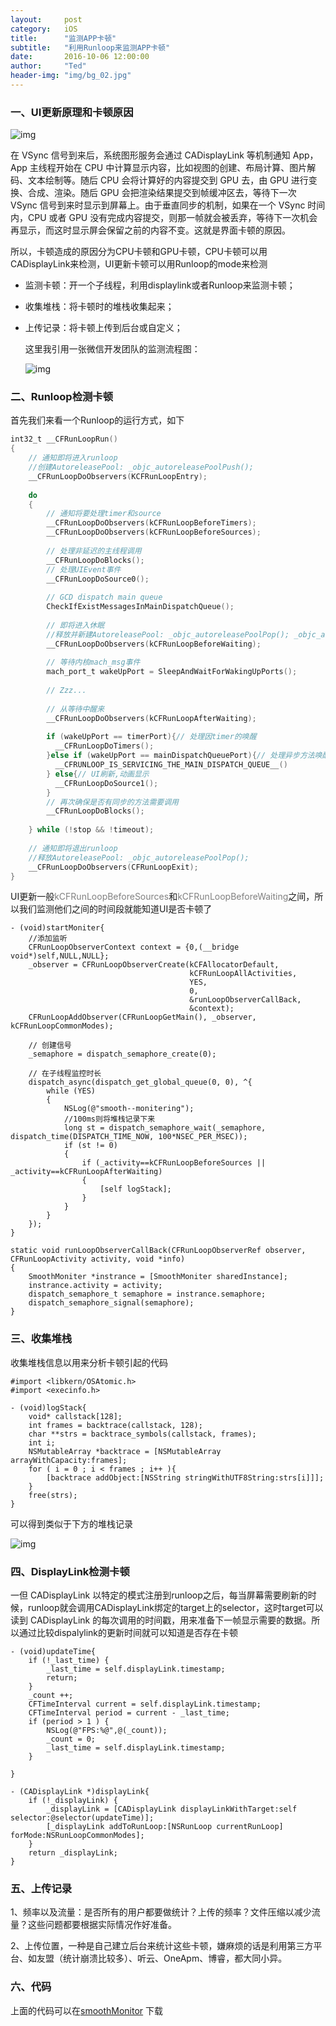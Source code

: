 ```yaml
---
layout:     post
category:   iOS
title:      "监测APP卡顿"
subtitle:   "利用Runloop来监测APP卡顿"
date:       2016-10-06 12:00:00
author:     "Ted"
header-img: "img/bg_02.jpg"
---
```


### 一、UI更新原理和卡顿原因

![img](/img/Smooth/smooth_03.png)

在 VSync 信号到来后，系统图形服务会通过 CADisplayLink 等机制通知 App，App 主线程开始在 CPU 中计算显示内容，比如视图的创建、布局计算、图片解码、文本绘制等。随后 CPU 会将计算好的内容提交到 GPU 去，由 GPU 进行变换、合成、渲染。随后 GPU 会把渲染结果提交到帧缓冲区去，等待下一次 VSync 信号到来时显示到屏幕上。由于垂直同步的机制，如果在一个 VSync 时间内，CPU 或者 GPU 没有完成内容提交，则那一帧就会被丢弃，等待下一次机会再显示，而这时显示屏会保留之前的内容不变。这就是界面卡顿的原因。

所以，卡顿造成的原因分为CPU卡顿和GPU卡顿，CPU卡顿可以用CADisplayLink来检测，UI更新卡顿可以用Runloop的mode来检测

- 监测卡顿：开一个子线程，利用displaylink或者Runloop来监测卡顿；

- 收集堆栈：将卡顿时的堆栈收集起来；

- 上传记录：将卡顿上传到后台或自定义；

  这里我引用一张微信开发团队的监测流程图：

  ![img](/img/Smooth/smooth_01.png)

### 二、Runloop检测卡顿

首先我们来看一个Runloop的运行方式，如下

```objective-c
int32_t __CFRunLoopRun()
{
    // 通知即将进入runloop
  	//创建AutoreleasePool: _objc_autoreleasePoolPush();
    __CFRunLoopDoObservers(KCFRunLoopEntry);
    
    do
    {
        // 通知将要处理timer和source
        __CFRunLoopDoObservers(kCFRunLoopBeforeTimers);
        __CFRunLoopDoObservers(kCFRunLoopBeforeSources);
        
        // 处理非延迟的主线程调用
        __CFRunLoopDoBlocks();
        // 处理UIEvent事件
        __CFRunLoopDoSource0();
        
        // GCD dispatch main queue
        CheckIfExistMessagesInMainDispatchQueue();
        
        // 即将进入休眠
      	//释放并新建AutoreleasePool: _objc_autoreleasePoolPop(); _objc_autoreleasePoolPush();
        __CFRunLoopDoObservers(kCFRunLoopBeforeWaiting);
        
        // 等待内核mach_msg事件
        mach_port_t wakeUpPort = SleepAndWaitForWakingUpPorts();
        
        // Zzz...
        
        // 从等待中醒来
        __CFRunLoopDoObservers(kCFRunLoopAfterWaiting);
                
        if (wakeUpPort == timerPort){// 处理因timer的唤醒
          __CFRunLoopDoTimers();
        }else if (wakeUpPort == mainDispatchQueuePort){// 处理异步方法唤醒,如dispatch_async
          __CFRUNLOOP_IS_SERVICING_THE_MAIN_DISPATCH_QUEUE__()
        } else{// UI刷新,动画显示
          __CFRunLoopDoSource1();
        }   
        // 再次确保是否有同步的方法需要调用
        __CFRunLoopDoBlocks();
        
    } while (!stop && !timeout);
    
    // 通知即将退出runloop
  	//释放AutoreleasePool: _objc_autoreleasePoolPop();
    __CFRunLoopDoObservers(CFRunLoopExit);
}
```

UI更新一般<font color="gray">kCFRunLoopBeforeSources</font>和<font color="gray">kCFRunLoopBeforeWaiting</font>之间，所以我们监测他们之间的时间段就能知道UI是否卡顿了

````
- (void)startMoniter{
	//添加监听
    CFRunLoopObserverContext context = {0,(__bridge void*)self,NULL,NULL};
    _observer = CFRunLoopObserverCreate(kCFAllocatorDefault,
                                        kCFRunLoopAllActivities,
                                        YES,
                                        0,
                                        &runLoopObserverCallBack,
                                        &context);
    CFRunLoopAddObserver(CFRunLoopGetMain(), _observer, kCFRunLoopCommonModes);
    
    // 创建信号
    _semaphore = dispatch_semaphore_create(0);
    
    // 在子线程监控时长
    dispatch_async(dispatch_get_global_queue(0, 0), ^{
        while (YES)
        {
            NSLog(@"smooth--monitering");
            //100ms则将堆栈记录下来
            long st = dispatch_semaphore_wait(_semaphore, dispatch_time(DISPATCH_TIME_NOW, 100*NSEC_PER_MSEC));
            if (st != 0)
            {
                if (_activity==kCFRunLoopBeforeSources || _activity==kCFRunLoopAfterWaiting)
                {
                    [self logStack];
                }
            }
        }
    });
}

static void runLoopObserverCallBack(CFRunLoopObserverRef observer, CFRunLoopActivity activity, void *info)
{
    SmoothMoniter *instrance = [SmoothMoniter sharedInstance];
    instrance.activity = activity;
    dispatch_semaphore_t semaphore = instrance.semaphore;
    dispatch_semaphore_signal(semaphore);
}
````

### 三、收集堆栈

收集堆栈信息以用来分析卡顿引起的代码

```
#import <libkern/OSAtomic.h>
#import <execinfo.h>
```

```
- (void)logStack{
    void* callstack[128];
    int frames = backtrace(callstack, 128);
    char **strs = backtrace_symbols(callstack, frames);
    int i;
    NSMutableArray *backtrace = [NSMutableArray arrayWithCapacity:frames];
    for ( i = 0 ; i < frames ; i++ ){
        [backtrace addObject:[NSString stringWithUTF8String:strs[i]]];
    }
    free(strs);
}
```

可以得到类似于下方的堆栈记录

![img](/img/Smooth/smooth_02.png)

### 四、DisplayLink检测卡顿

一但 CADisplayLink 以特定的模式注册到runloop之后，每当屏幕需要刷新的时候，runloop就会调用CADisplayLink绑定的target上的selector，这时target可以读到 CADisplayLink 的每次调用的时间戳，用来准备下一帧显示需要的数据。所以通过比较dispalylink的更新时间就可以知道是否存在卡顿

```
- (void)updateTime{
    if (!_last_time) {
        _last_time = self.displayLink.timestamp;
        return;
    }
    _count ++;
    CFTimeInterval current = self.displayLink.timestamp;
    CFTimeInterval period = current - _last_time;
    if (period > 1 ) {
        NSLog(@"FPS:%@",@(_count));
        _count = 0;
        _last_time = self.displayLink.timestamp;
    }
    
}

- (CADisplayLink *)displayLink{
    if (!_displayLink) {
        _displayLink = [CADisplayLink displayLinkWithTarget:self selector:@selector(updateTime)];
        [_displayLink addToRunLoop:[NSRunLoop currentRunLoop] forMode:NSRunLoopCommonModes];
    }
    return _displayLink;
}
```

### 五、上传记录

1、频率以及流量：是否所有的用户都要做统计？上传的频率？文件压缩以减少流量？这些问题都要根据实际情况作好准备。

2、上传位置，一种是自己建立后台来统计这些卡顿，嫌麻烦的话是利用第三方平台、如友盟（统计崩溃比较多）、听云、OneApm、博睿，都大同小异。

### 六、代码

上面的代码可以在[smoothMonitor](https://github.com/helloted/smoothMonitor) 下载